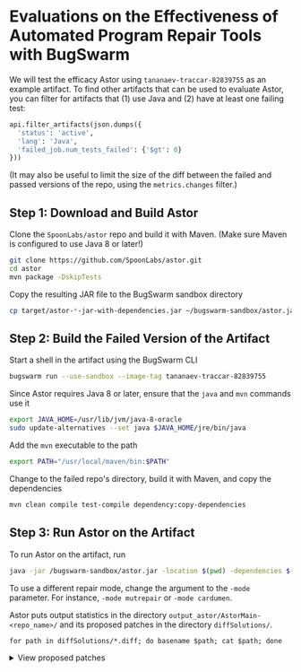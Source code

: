 # Evaluations on the Effectiveness of Automated Program Repair Tools with BugSwarm 

We will test the efficacy Astor using `tananaev-traccar-82839755` as an example artifact.
To find other artifacts that can be used to evaluate Astor, you can filter for artifacts that (1) use Java and (2) have at least one failing test:

```python
api.filter_artifacts(json.dumps({
  'status': 'active',
  'lang': 'Java',
  'failed_job.num_tests_failed': {'$gt': 0}
}))
```

(It may also be useful to limit the size of the diff between the failed and passed versions of the repo, using the `metrics.changes` filter.)

## Step 1: Download and Build Astor

Clone the `SpoonLabs/astor` repo and build it with Maven. (Make sure Maven is configured to use Java 8 or later!)

```sh
git clone https://github.com/SpoonLabs/astor.git
cd astor
mvn package -DskipTests
```

Copy the resulting JAR file to the BugSwarm sandbox directory

```sh
cp target/astor-*-jar-with-dependencies.jar ~/bugswarm-sandbox/astor.jar
```


## Step 2: Build the Failed Version of the Artifact

Start a shell in the artifact using the BugSwarm CLI

```sh
bugswarm run --use-sandbox --image-tag tananaev-traccar-82839755
```

Since Astor requires Java 8 or later, ensure that the `java` and `mvn` commands use it

```sh
export JAVA_HOME=/usr/lib/jvm/java-8-oracle
sudo update-alternatives --set java $JAVA_HOME/jre/bin/java
```

Add the `mvn` executable to the path

```sh
export PATH="/usr/local/maven/bin:$PATH"
```

Change to the failed repo's directory, build it with Maven, and copy the dependencies

```sh
mvn clean compile test-compile dependency:copy-dependencies
```


## Step 3: Run Astor on the Artifact

To run Astor on the artifact, run

```sh
java -jar /bugswarm-sandbox/astor.jar -location $(pwd) -dependencies $(pwd)/target/dependency -mode jgenprog
```

To use a different repair mode, change the argument to the `-mode` parameter. For instance, `-mode mutrepair` or `-mode cardumen`.

Astor puts output statistics in the directory `output_astor/AstorMain-<repo_name>/` and its proposed patches in the directory `diffSolutions/`.

```console
for path in diffSolutions/*.diff; do basename $path; cat $path; done
```

<details><summary>View proposed patches</summary>

```diff
patch_105925_364.diff
--- /src/org/traccar/protocol/AquilaProtocolDecoder.java
+++ /src/org/traccar/protocol/AquilaProtocolDecoder.java
@@ -127,3 +127,3 @@
-               if (course > 0) {
-                       position.setCourse((course - 1) * 45);
-               }
+
+
+

patch_18181_56.diff
--- /src/org/traccar/protocol/AquilaProtocolDecoder.java
+++ /src/org/traccar/protocol/AquilaProtocolDecoder.java
@@ -129 +129,2 @@
-               }
+               }               return id;
+
@@ -131 +131,0 @@
-               return position;

patch_23443_72.diff
--- /src/org/traccar/protocol/AquilaProtocolDecoder.java
+++ /src/org/traccar/protocol/AquilaProtocolDecoder.java
@@ -127,3 +127,3 @@
-               if (course > 0) {
-                       position.setCourse((course - 1) * 45);
-               }
+
+
+

patch_2842_6.diff
--- /src/org/traccar/protocol/AquilaProtocolDecoder.java
+++ /src/org/traccar/protocol/AquilaProtocolDecoder.java
@@ -128 +128 @@
-                       position.setCourse((course - 1) * 45);
+

patch_32725_104.diff
--- /src/org/traccar/model/Position.java
+++ /src/org/traccar/model/Position.java
@@ -58 +58 @@
-       public void setCourse(double course) {          this.course = course;}
+       public void setCourse(double course) {}

patch_34779_112.diff
--- /src/org/traccar/protocol/AquilaProtocolDecoder.java
+++ /src/org/traccar/protocol/AquilaProtocolDecoder.java
@@ -128 +128 @@
-                       position.setCourse((course - 1) * 45);
+

patch_39855_128.diff
--- /src/org/traccar/protocol/AquilaProtocolDecoder.java
+++ /src/org/traccar/protocol/AquilaProtocolDecoder.java
@@ -128 +128 @@
-                       position.setCourse((course - 1) * 45);
+

patch_50113_164.diff
--- /src/org/traccar/protocol/AquilaProtocolDecoder.java
+++ /src/org/traccar/protocol/AquilaProtocolDecoder.java
@@ -128 +128 @@
-                       position.setCourse((course - 1) * 45);
+

patch_54656_180.diff
--- /src/org/traccar/protocol/AquilaProtocolDecoder.java
+++ /src/org/traccar/protocol/AquilaProtocolDecoder.java
@@ -127,3 +127,3 @@
-               if (course > 0) {
-                       position.setCourse((course - 1) * 45);
-               }
+
+
+

patch_59640_196.diff
--- /src/org/traccar/protocol/AquilaProtocolDecoder.java
+++ /src/org/traccar/protocol/AquilaProtocolDecoder.java
@@ -127,3 +127,3 @@
-               if (course > 0) {
-                       position.setCourse((course - 1) * 45);
-               }
+
+
+

patch_63778_216.diff
--- /src/org/traccar/protocol/AquilaProtocolDecoder.java
+++ /src/org/traccar/protocol/AquilaProtocolDecoder.java
@@ -128 +128 @@
-                       position.setCourse((course - 1) * 45);
+

patch_93074_324.diff
--- /src/org/traccar/protocol/AquilaProtocolDecoder.java
+++ /src/org/traccar/protocol/AquilaProtocolDecoder.java
@@ -127,3 +127,3 @@
-               if (course > 0) {
-                       position.setCourse((course - 1) * 45);
-               }
+
+
+
```
</details>
